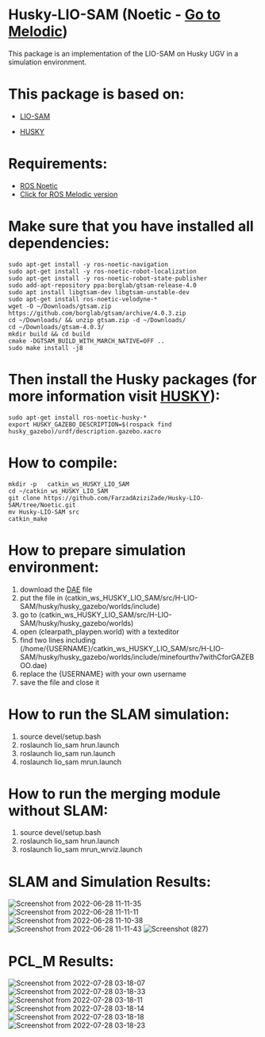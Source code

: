 # Husky-LIO-SAM (Noetic - [Go to Melodic](https://github.com/FarzadAziziZade/Husky-LIO-SAM))
This package is an implementation of the LIO-SAM on Husky UGV in a simulation environment.

This package is based on:
=========================
  - [LIO-SAM](https://github.com/TixiaoShan/LIO-SAM)
  
  - [HUSKY](https://github.com/husky/husky/tree/3af80eab1ec0b0d44259c6c8797e4a28797507ca)


Requirements:
============
  - [ROS Noetic](http://wiki.ros.org/noetic/Installation/Ubuntu)
  - [Click for ROS Melodic version](https://github.com/FarzadAziziZade/Husky-LIO-SAM)


Make sure that you have installed all dependencies:
==================================================

```
sudo apt-get install -y ros-noetic-navigation
sudo apt-get install -y ros-noetic-robot-localization
sudo apt-get install -y ros-noetic-robot-state-publisher
sudo add-apt-repository ppa:borglab/gtsam-release-4.0
sudo apt install libgtsam-dev libgtsam-unstable-dev
sudo apt-get install ros-noetic-velodyne-*
wget -O ~/Downloads/gtsam.zip https://github.com/borglab/gtsam/archive/4.0.3.zip
cd ~/Downloads/ && unzip gtsam.zip -d ~/Downloads/
cd ~/Downloads/gtsam-4.0.3/
mkdir build && cd build
cmake -DGTSAM_BUILD_WITH_MARCH_NATIVE=OFF ..
sudo make install -j8
```

Then install the Husky packages (for more information visit [HUSKY](http://wiki.ros.org/Robots/Husky)):
==============================================================================================

```
sudo apt-get install ros-noetic-husky-*
export HUSKY_GAZEBO_DESCRIPTION=$(rospack find husky_gazebo)/urdf/description.gazebo.xacro
```
  

How to compile:
===============

```
mkdir -p   catkin_ws_HUSKY_LIO_SAM
cd ~/catkin_ws_HUSKY_LIO_SAM
git clone https://github.com/FarzadAziziZade/Husky-LIO-SAM/tree/Noetic.git
mv Husky-LIO-SAM src
catkin_make
```

How to prepare simulation environment:
====================================
1. download the [DAE](https://drive.google.com/file/d/1HfOU4oYl1D4UGBcUe0zXGNeuPx7ARpQL/view?usp=sharing) file
2. put the file in (catkin_ws_HUSKY_LIO_SAM/src/H-LIO-SAM/husky/husky_gazebo/worlds/include)
3. go to (catkin_ws_HUSKY_LIO_SAM/src/H-LIO-SAM/husky/husky_gazebo/worlds)
4. open (clearpath_playpen.world) with a texteditor
5. find two lines including (<uri>/home/{USERNAME}/catkin_ws_HUSKY_LIO_SAM/src/H-LIO-SAM/husky/husky_gazebo/worlds/include/minefourthv7withCforGAZEBOO.dae</uri>)
6. replace the {USERNAME}  with your own username
7. save the file and close it

How to run the SLAM simulation:
===============================
1. source devel/setup.bash
2. roslaunch lio_sam hrun.launch
3. roslaunch lio_sam run.launch
4. roslaunch lio_sam mrun.launch



How to run the merging module without SLAM:
===========================================
1. source devel/setup.bash
2. roslaunch lio_sam hrun.launch
3. roslaunch lio_sam mrun_wrviz.launch



SLAM and Simulation Results:
============================

![Screenshot from 2022-06-28 11-11-35](https://user-images.githubusercontent.com/84402243/183020160-f790bb00-b8ee-4f4f-8047-4d815e8bce70.png)
![Screenshot from 2022-06-28 11-11-11](https://user-images.githubusercontent.com/84402243/183020379-e36dc904-1c65-4284-9327-3f1a519d9e58.png)
![Screenshot from 2022-06-28 11-10-38](https://user-images.githubusercontent.com/84402243/183020514-71b6c305-35cd-4ab9-9012-2f670c4bd1f6.png)
![Screenshot from 2022-06-28 11-11-43](https://user-images.githubusercontent.com/84402243/183020587-3ce64b46-1622-4704-85d5-15961c7720b1.png)
![Screenshot (827)](https://user-images.githubusercontent.com/84402243/183019910-990a0823-75d0-43a1-a8f9-46855851cbc9.png)

PCL_M Results:
==============
![Screenshot from 2022-07-28 03-18-07](https://user-images.githubusercontent.com/84402243/181609705-9eeb9cec-36b5-41f8-a9aa-0cf067fc002f.png)
![Screenshot from 2022-07-28 03-18-33](https://user-images.githubusercontent.com/84402243/181609868-ee4055ec-788c-4ea2-82be-8e83fdbd0e26.png)
![Screenshot from 2022-07-28 03-18-11](https://user-images.githubusercontent.com/84402243/181609737-25fd86dc-8f86-4ef5-97cb-5b94663955fb.png)
![Screenshot from 2022-07-28 03-18-14](https://user-images.githubusercontent.com/84402243/181609762-fcaa8b2d-e773-423b-8025-fc97c22f0b0c.png)
![Screenshot from 2022-07-28 03-18-18](https://user-images.githubusercontent.com/84402243/181609835-e47932b5-d29b-4b64-9a11-b208504ed73b.png)
![Screenshot from 2022-07-28 03-18-23](https://user-images.githubusercontent.com/84402243/181609855-f81dddc3-83a3-4f4c-b32e-cb5b1a7812b1.png)

